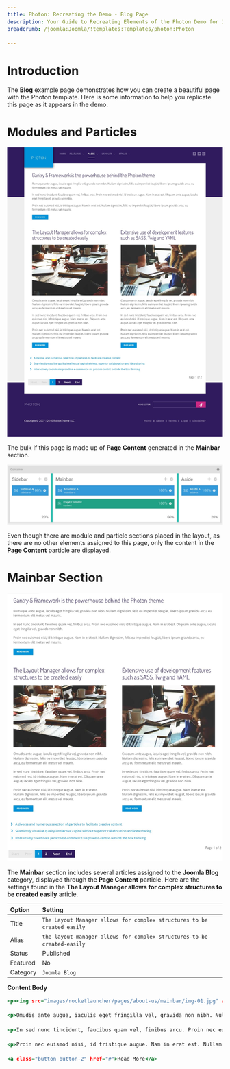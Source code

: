 ```yaml
---
title: Photon: Recreating the Demo - Blog Page
description: Your Guide to Recreating Elements of the Photon Demo for Joomla
breadcrumb: /joomla:Joomla/!templates:Templates/photon:Photon

---
```


# Introduction

The **Blog** example page demonstrates how you can create a beautiful page with the Photon template. Here is some information to help you replicate this page as it appears in the demo.

# Modules and Particles

![](assets/page_blog.jpeg)

The bulk if this page is made up of **Page Content** generated in the **Mainbar** section.

![](assets/page_blog_mainbar.jpeg)

Even though there are module and particle sections placed in the layout, as there are no other elements assigned to this page, only the content in the **Page Content** particle are displayed.

# Mainbar Section

![](assets/page_blog_1.jpeg)

The **Mainbar** section includes several articles assigned to the **Joomla Blog** category, displayed through the **Page Content** particle. Here are the settings found in the **The Layout Manager allows for complex structures to be created easily** article.

| Option     | Setting                                                                            |
| :--------- | :--------------------------------------------------------------------------------- |
| Title      | `The Layout Manager allows for complex structures to be created easily`            |
| Alias      | `the-layout-manager-allows-for-complex-structures-to-be-created-easily`            |
| Status     | Published                                                                          |
| Featured   | No                                                                                 |
| Category   | `Joomla Blog`                                                                      |

**Content Body**

~~~ .html
<p><img src="images/rocketlauncher/pages/about-us/mainbar/img-01.jpg" alt="Sample Blog"></p>

<p>Omudis ante augue, iaculis eget fringilla vel, gravida non nibh. Nullam dignissim, felis eu imperdiet feugiat, libero ipsum gravida arcu, eu fermentum elit metus vel mauris.</p>

<p>In sed nunc tincidunt, faucibus quam vel, finibus arcu. Proin nec euismod nisi, id tristique augue. Nam in erat est. Dliquam ante augue, iaculis eget fringilla vel, gravida non nibh.</p>

<p>Proin nec euismod nisi, id tristique augue. Nam in erat est. Nullam dignissim, felis eu imperdiet feugiat, libero ipsum gravida arcu, eu fermentum elit metus vel mauris.</p>

<a class="button button-2" href="#">Read More</a>
~~~
